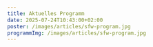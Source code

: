 ```yaml
---
title: Aktuelles Programm
date: 2025-07-24T10:43:00+02:00
poster: /images/articles/sfw-program.jpg
programmImg: /images/articles/sfw-program.jpg
---
```

